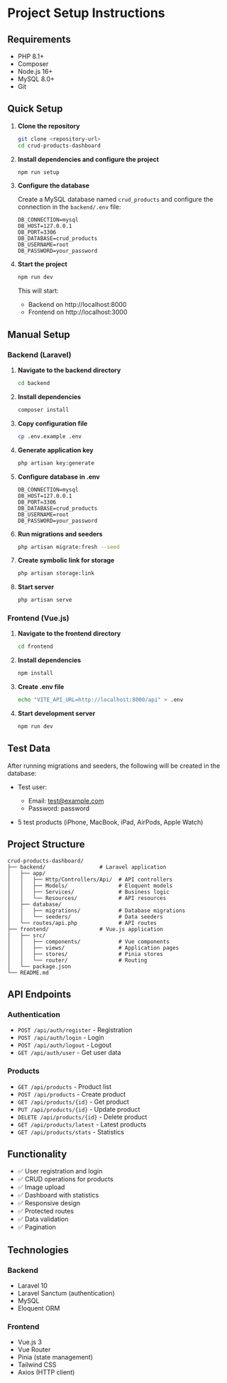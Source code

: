 # Project Setup Instructions

## Requirements

- PHP 8.1+
- Composer
- Node.js 16+
- MySQL 8.0+
- Git

## Quick Setup

1. **Clone the repository**
   ```bash
   git clone <repository-url>
   cd crud-products-dashboard
   ```

2. **Install dependencies and configure the project**
   ```bash
   npm run setup
   ```

3. **Configure the database**
   
   Create a MySQL database named `crud_products` and configure the connection in the `backend/.env` file:
   ```env
   DB_CONNECTION=mysql
   DB_HOST=127.0.0.1
   DB_PORT=3306
   DB_DATABASE=crud_products
   DB_USERNAME=root
   DB_PASSWORD=your_password
   ```

4. **Start the project**
   ```bash
   npm run dev
   ```

   This will start:
   - Backend on http://localhost:8000
   - Frontend on http://localhost:3000

## Manual Setup

### Backend (Laravel)

1. **Navigate to the backend directory**
   ```bash
   cd backend
   ```

2. **Install dependencies**
   ```bash
   composer install
   ```

3. **Copy configuration file**
   ```bash
   cp .env.example .env
   ```

4. **Generate application key**
   ```bash
   php artisan key:generate
   ```

5. **Configure database in .env**
   ```env
   DB_CONNECTION=mysql
   DB_HOST=127.0.0.1
   DB_PORT=3306
   DB_DATABASE=crud_products
   DB_USERNAME=root
   DB_PASSWORD=your_password
   ```

6. **Run migrations and seeders**
   ```bash
   php artisan migrate:fresh --seed
   ```

7. **Create symbolic link for storage**
   ```bash
   php artisan storage:link
   ```

8. **Start server**
   ```bash
   php artisan serve
   ```

### Frontend (Vue.js)

1. **Navigate to the frontend directory**
   ```bash
   cd frontend
   ```

2. **Install dependencies**
   ```bash
   npm install
   ```

3. **Create .env file**
   ```bash
   echo "VITE_API_URL=http://localhost:8000/api" > .env
   ```

4. **Start development server**
   ```bash
   npm run dev
   ```

## Test Data

After running migrations and seeders, the following will be created in the database:

- Test user:
  - Email: test@example.com
  - Password: password

- 5 test products (iPhone, MacBook, iPad, AirPods, Apple Watch)

## Project Structure

```
crud-products-dashboard/
├── backend/                 # Laravel application
│   ├── app/
│   │   ├── Http/Controllers/Api/  # API controllers
│   │   ├── Models/                # Eloquent models
│   │   ├── Services/              # Business logic
│   │   └── Resources/             # API resources
│   ├── database/
│   │   ├── migrations/            # Database migrations
│   │   └── seeders/               # Data seeders
│   └── routes/api.php             # API routes
├── frontend/                # Vue.js application
│   ├── src/
│   │   ├── components/            # Vue components
│   │   ├── views/                 # Application pages
│   │   ├── stores/                # Pinia stores
│   │   └── router/                # Routing
│   └── package.json
└── README.md
```

## API Endpoints

### Authentication
- `POST /api/auth/register` - Registration
- `POST /api/auth/login` - Login
- `POST /api/auth/logout` - Logout
- `GET /api/auth/user` - Get user data

### Products
- `GET /api/products` - Product list
- `POST /api/products` - Create product
- `GET /api/products/{id}` - Get product
- `PUT /api/products/{id}` - Update product
- `DELETE /api/products/{id}` - Delete product
- `GET /api/products/latest` - Latest products
- `GET /api/products/stats` - Statistics

## Functionality

- ✅ User registration and login
- ✅ CRUD operations for products
- ✅ Image upload
- ✅ Dashboard with statistics
- ✅ Responsive design
- ✅ Protected routes
- ✅ Data validation
- ✅ Pagination

## Technologies

### Backend
- Laravel 10
- Laravel Sanctum (authentication)
- MySQL
- Eloquent ORM

### Frontend
- Vue.js 3
- Vue Router
- Pinia (state management)
- Tailwind CSS
- Axios (HTTP client)
